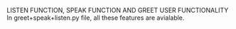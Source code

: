 LISTEN FUNCTION, SPEAK FUNCTION AND GREET USER FUNCTIONALITY
In greet+speak+listen.py file, all these features are avialable.

